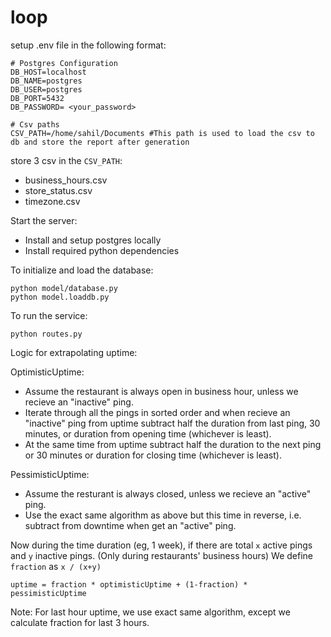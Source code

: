 # loop


setup .env file in the following format:

```
# Postgres Configuration
DB_HOST=localhost
DB_NAME=postgres
DB_USER=postgres
DB_PORT=5432
DB_PASSWORD= <your_password>

# Csv paths
CSV_PATH=/home/sahil/Documents #This path is used to load the csv to db and store the report after generation
```
store 3 csv in the ```CSV_PATH```:
- business_hours.csv
- store_status.csv
- timezone.csv


Start the server:
- Install and setup postgres locally
- Install required python dependencies

To initialize and load the database:
```
python model/database.py
python model.loaddb.py
```

To run the service:
```
python routes.py
```


Logic for extrapolating uptime:

OptimisticUptime:
- Assume the restaurant is always open in business hour, unless we recieve an "inactive" ping.
- Iterate through all the pings in sorted order and when recieve an "inactive" ping from uptime subtract half the duration from last ping, 30 minutes, or duration from opening time (whichever is least).
- At the same time from uptime subtract half the duration to the next ping or 30 minutes or duration for closing time (whichever is least).

PessimisticUptime:
- Assume the resturant is always closed, unless we recieve an "active" ping.
- Use the exact same algorithm as above but this time in reverse, i.e. subtract from downtime when get an "active" ping.

Now during the time duration (eg, 1 week), if there are total ```x``` active pings and ```y``` inactive pings. (Only during restaurants' business hours)
We define ```fraction``` as ```x / (x+y)```

``` uptime = fraction * optimisticUptime + (1-fraction) * pessimisticUptime ```

Note: For last hour uptime, we use exact same algorithm, except we calculate fraction for last 3 hours.
